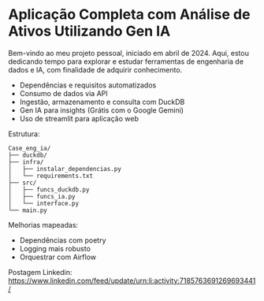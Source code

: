 # Aplicação Completa com Análise de Ativos Utilizando Gen IA
Bem-vindo ao meu projeto pessoal, iniciado em abril de 2024. 
Aqui, estou dedicando tempo para explorar e estudar ferramentas de engenharia de dados e IA, com finalidade de adquirir conhecimento.

* Dependências e requisitos automatizados
* Consumo de dados via API
* Ingestão, armazenamento e consulta com DuckDB
* Gen IA para insights (Grátis com o Google Gemini)
* Uso de streamlit para aplicação web


Estrutura:

```
Case_eng_ia/
├── duckdb/
├── infra/
│   ├── instalar_dependencias.py
│   └── requirements.txt
├── src/
│   ├── funcs_duckdb.py
│   ├── funcs_ia.py
│   └── interface.py
└── main.py
```


Melhorias mapeadas: 

* Dependências com poetry
* Logging mais robusto
* Orquestrar com Airflow


Postagem Linkedin:  https://www.linkedin.com/feed/update/urn:li:activity:7185763691269693441/
